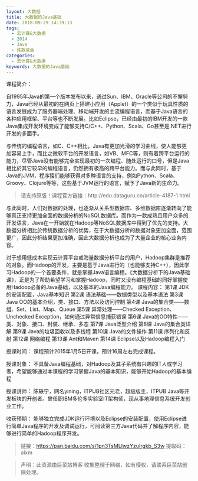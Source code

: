 ```yaml
---
layout: 大数据
title: 大数据的Java基础
date: 2018-09-29 14:39:13
tags:
  - 云计算&大数据
  - 2014
  - Java
  - 炼数成金
categories:
  - 云计算&大数据
keywords: 大数据的Java基础
---
```

课程简介：

自1995年Java的第一个版本发布以来，通过Sun、IBM、Oracle等公司的不懈努力，Java已经从最初的在网页上搭建小应用（Applet）的一个类似于玩具性质的语言发展成为了服务器端处理、移动端开发的主流编程语言，而基于Java语言的各种应用框架、平台等也不断发展。比如Eclipse，已经由最初的IBM开发的一款Java集成开发环境变成了能够支持C/C++、Python、Scala、Go甚至是.NET进行开发的多面手。

与传统的编程语言，如C、C++相比，Java有更加光滑的学习曲线，使人能够更加容易上手，而比之微软平台的开发语言，如VB、MFC等，则有着跨平台运行的能力，尽管Java没有能够完全实现最初的一次编程、随处运行的口号，但是Java相比於其它较早的编程语言，仍然拥有极高的跨平台能力。而与此同时，基于Java的JVM，程序猿们能够获得对多种语言的支持，例如Python、Scala、Groovy、Clojure等等，这些基于JVM运行的语言，赋予了Java新的生命力。


<!-- more -->
<blockquote class="blockquote-center">
请支持原版！课程官方链接：http://edu.dataguru.cn/article-4187-1.html</blockquote>
</blockquote>

与此同时，人们对数据的处理，也逐渐从关系型数据库、多维数据库逐渐转向了能够真正支持更加全面的数据分析的NoSQL数据库。而作为一款成熟且用户众多的开发语言，Java在一开始就在Hadoop等NoSQL数据库中得到了优先的支持。大数据分析相比於传统数据分析的优势，在于大数据分析的数据对象更加全面，范围更广，因此分析结果更加准确，因此大数据分析也成为了大量企业的核心业务内容。

对于想用低成本实现云计算平台或海量数据分析平台的用户，Hadoop集群是推荐的对象。而Hadoop的开发，主要是基于Java进行的（也能够支持C++），因此学习Hadoop的一个首要条件，就是掌握Java语言编程。《大数据分析下的Java基础课》，正是为了帮助希望学习和掌握Hadoop，同时又没有编程基础的同好掌握使用Hadoop必备的Java基础，以及基本的Java编程能力。
课程内容：
第1课 JDK的安装配置，Java基本知识
第2课 语法基础——数据类型以及基本语法
第3课 Java OO的基本介绍，类、接口、方法以及访问控制
第4课 Java的集合类——数组、Set、List、Map、Queue
第5课 异常处理——Checked Exception、Unchecked Exception，如何通过异常信息捕获错误
第6课 Java的OO特性——类、对象、接口、封装、继承、多态
第7课 Java泛型介绍
第8课 Java的集合类详解
第9课 Java的垃圾回收以及多线程
第10课 Java的文件操作
第11课 序列化和反射
第12课 网络编程
第13课 Ant和Maven
第14课 Eclipse以及Hadoop编程入门

授课时间：
课程预计2015年1月5日开课，预计16周左右完成课程。

授课对象：
不具备Java编程基础，对Hadoop及其子系统有兴趣的IT人或学习者，希望能够通过本课程的学习掌握Java的基本知识，能够开始Hadoop的基本编程

授课讲师：
陈轶宁，网名yining，ITPUB社区元老，超级版主，ITPUB Java等开发板块的开创者。曾任职IBM多伦多实验室IT架构师，现从事地理信息系统开发创业工作。

收获预期：
能够独立完成JDK运行环境以及Eclipse的安装配置，使用Eclipse进行简单Java程序的开发及调试运行，可阅读第三方Java代码并了解程序内容，能够进行简单的Hadoop程序开发。

> 链接：https://pan.baidu.com/s/1pn3TsMLIwzYzuIrgkb_S3w 提取码：aixm

<blockquote class="blockquote-center">声明：此资源由巨菜站博客 收集整理于网络，如有侵权，请联系巨菜站删除处理。</blockquote>
